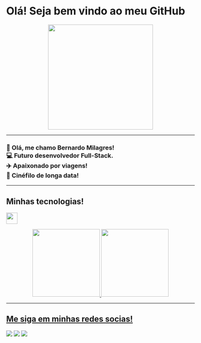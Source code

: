 # Olá! Seja bem vindo ao meu GitHub

<div align="center">
<img width="280" src="https://media1.tenor.com/m/zn8iyusePtgAAAAC/joy.gif">
</div>

---------------

### 👴 Olá, me chamo Bernardo Milagres! <br> 💻 Futuro desenvolvedor Full-Stack. <br> ✈️ Apaixonado por viagens!<br> 🎥 Cinéfilo de longa data!
------
## Minhas tecnologias! 
<img width="30" src="https://devicon-website.vercel.app/api/html5/original.svg"></img> <div align="center">
  <a href="https://github.com/Milagres18">
  <img height="180em" src="https://github-readme-stats.vercel.app/api?username=Milagres18&show_icons=true&theme=dracula&include_all_commits=true&count_private=true"/>
  <img height="180em" src="https://github-readme-stats.vercel.app/api/top-langs/?username=Milagres18&layout=compact&langs_count=7&theme=dracula"/>
</div>

--------

## Me siga em minhas redes socias!  
<div> 
  <a href="https://instagram.com/becml_" target="_blank"><img src="https://img.shields.io/badge/-Instagram-%23E4405F?style=for-the-badge&logo=instagram&logoColor=white" target="_blank"></a>
  <a href = "mailto:bernardomilagres18@gmail.com"><img src="https://img.shields.io/badge/-Gmail-%23333?style=for-the-badge&logo=gmail&logoColor=white" target="_blank"></a>
  <a href="https://www.linkedin.com/in/bernardo-milagres-055550239/" target="_blank"><img src="https://img.shields.io/badge/-LinkedIn-%230077B5?style=for-the-badge&logo=linkedin&logoColor=white" target="_blank"></a> 
  </div>
  

  

